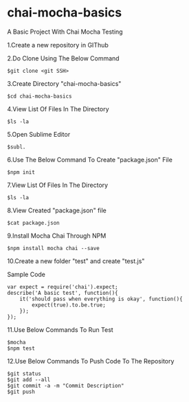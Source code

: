 # chai-mocha-basics
A Basic Project With Chai Mocha Testing


1.Create a new repository in GIThub

2.Do Clone Using The Below Command

	$git clone <git SSH>

3.Create Directory "chai-mocha-basics"

	$cd chai-mocha-basics

4.View List Of Files In The Directory

	$ls -la

5.Open Sublime Editor

	$subl.

6.Use The Below Command To Create "package.json" File

	$npm init

7.View List Of Files In The Directory

	$ls -la

8.View Created "package.json" file

	$cat package.json

9.Install Mocha Chai Through NPM

	$npm install mocha chai --save


10.Create a new folder "test" and create "test.js"

  Sample Code
  
  	var expect = require('chai').expect;
  	describe('A basic test', function(){
  		it('should pass when everything is okay', function(){
  			expect(true).to.be.true;
  		});
  	});

11.Use Below Commands To Run Test

	$mocha
	$npm test

12.Use Below Commands To Push Code To The Repository

	$git status
	$git add --all
	$git commit -a -m "Commit Description"
	$git push

